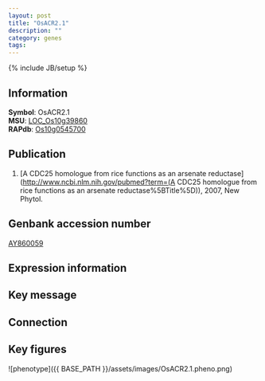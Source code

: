 ```yaml
---
layout: post
title: "OsACR2.1"
description: ""
category: genes
tags: 
---
```

{% include JB/setup %}

## Information
__Symbol__: OsACR2.1  
__MSU__: [LOC_Os10g39860](http://rice.plantbiology.msu.edu/cgi-bin/ORF_infopage.cgi?orf=LOC_Os10g39860)  
__RAPdb__: [Os10g0545700](http://rapdb.dna.affrc.go.jp/viewer/gbrowse_details/irgsp1?name=Os10g0545700)  

## Publication
1. [A CDC25 homologue from rice functions as an arsenate reductase](http://www.ncbi.nlm.nih.gov/pubmed?term=(A CDC25 homologue from rice functions as an arsenate reductase%5BTitle%5D)), 2007, New Phytol.

## Genbank accession number
[AY860059](http://www.ncbi.nlm.nih.gov/nuccore/AY860059)

## Expression information

## Key message

## Connection

## Key figures
![phenotype]({{ BASE_PATH }}/assets/images/OsACR2.1.pheno.png)


